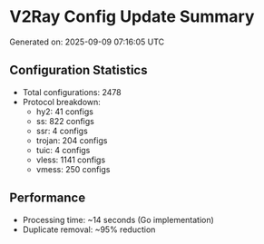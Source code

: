 # V2Ray Config Update Summary
Generated on: 2025-09-09 07:16:05 UTC

## Configuration Statistics
- Total configurations: 2478
- Protocol breakdown:
  - hy2: 41 configs
  - ss: 822 configs
  - ssr: 4 configs
  - trojan: 204 configs
  - tuic: 4 configs
  - vless: 1141 configs
  - vmess: 250 configs

## Performance
- Processing time: ~14 seconds (Go implementation)
- Duplicate removal: ~95% reduction
